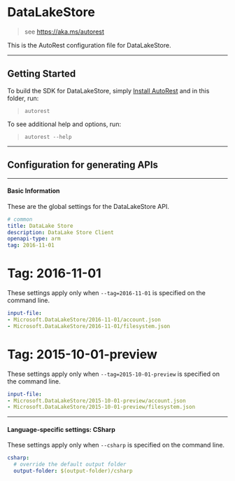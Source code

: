 # DataLakeStore
    
> see https://aka.ms/autorest

This is the AutoRest configuration file for DataLakeStore.



---
## Getting Started 
To build the SDK for DataLakeStore, simply [Install AutoRest](https://aka.ms/autorest/install) and in this folder, run:

> `autorest`

To see additional help and options, run:

> `autorest --help`
---

## Configuration for generating APIs


---
#### Basic Information 
These are the global settings for the DataLakeStore API.

``` yaml
# common 
title: DataLake Store
description: DataLake Store Client
openapi-type: arm
tag: 2016-11-01

```


# Tag: 2016-11-01

These settings apply only when `--tag=2016-11-01` is specified on the command line.

``` yaml $(tag) == '2016-11-01'
input-file:
- Microsoft.DataLakeStore/2016-11-01/account.json
- Microsoft.DataLakeStore/2016-11-01/filesystem.json

```
 
# Tag: 2015-10-01-preview

These settings apply only when `--tag=2015-10-01-preview` is specified on the command line.

``` yaml $(tag) == '2015-10-01-preview'
input-file:
- Microsoft.DataLakeStore/2015-10-01-preview/account.json
- Microsoft.DataLakeStore/2015-10-01-preview/filesystem.json

```


---
#### Language-specific settings: CSharp

These settings apply only when `--csharp` is specified on the command line.

``` yaml $(csharp)
csharp:
  # override the default output folder
  output-folder: $(output-folder)/csharp
```

